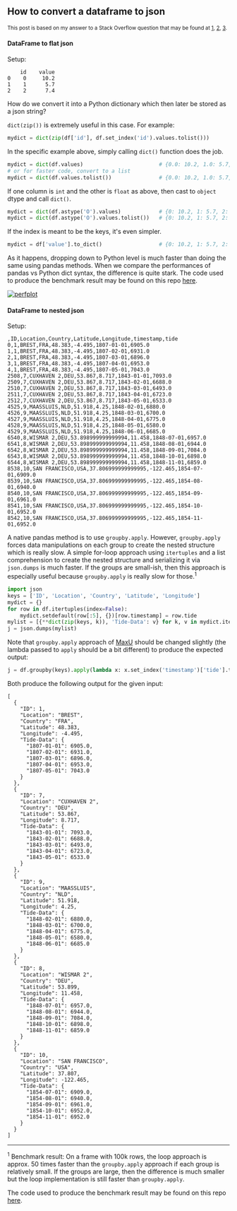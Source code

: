 ## How to convert a dataframe to json

<sup>This post is based on my answer to a Stack Overflow question that may be found at 
[1](https://stackoverflow.com/a/75780569/19123103),
[2](https://stackoverflow.com/a/75815579/19123103),
[3](https://stackoverflow.com/a/75816928/19123103).</sup>

#### DataFrame to flat json

Setup:
```none
    id    value
0    0     10.2
1    1      5.7
2    2      7.4
```
How do we convert it into a Python dictionary which then later be stored as a json string?

`dict(zip())` is extremely useful in this case. For example:
```python
mydict = dict(zip(df['id'], df.set_index('id').values.tolist()))
```

In the specific example above, simply calling `dict()` function does the job.
```python
mydict = dict(df.values)                        # {0.0: 10.2, 1.0: 5.7, 2.0: 7.4}
# or for faster code, convert to a list
mydict = dict(df.values.tolist())               # {0.0: 10.2, 1.0: 5.7, 2.0: 7.4}
```
If one column is `int` and the other is `float` as above, then cast to `object` dtype and call `dict()`.
```python
mydict = dict(df.astype('O').values)            # {0: 10.2, 1: 5.7, 2: 7.4}
mydict = dict(df.astype('O').values.tolist())   # {0: 10.2, 1: 5.7, 2: 7.4}
```
If the index is meant to be the keys, it's even simpler.
```python
mydict = df['value'].to_dict()                  # {0: 10.2, 1: 5.7, 2: 7.4}
```

As it happens, dropping down to Python level is much faster than doing the same using pandas methods. When we compare the performances of pandas vs Python dict syntax, the difference is quite stark. The code used to produce the benchmark result may be found on this repo [here](./benchmark2.py).

[![perfplot][2]][2]


#### DataFrame to nested json

Setup:

```none
,ID,Location,Country,Latitude,Longitude,timestamp,tide
0,1,BREST,FRA,48.383,-4.495,1807-01-01,6905.0  
1,1,BREST,FRA,48.383,-4.495,1807-02-01,6931.0  
2,1,BREST,FRA,48.383,-4.495,1807-03-01,6896.0  
3,1,BREST,FRA,48.383,-4.495,1807-04-01,6953.0  
4,1,BREST,FRA,48.383,-4.495,1807-05-01,7043.0  
2508,7,CUXHAVEN 2,DEU,53.867,8.717,1843-01-01,7093.0  
2509,7,CUXHAVEN 2,DEU,53.867,8.717,1843-02-01,6688.0  
2510,7,CUXHAVEN 2,DEU,53.867,8.717,1843-03-01,6493.0  
2511,7,CUXHAVEN 2,DEU,53.867,8.717,1843-04-01,6723.0  
2512,7,CUXHAVEN 2,DEU,53.867,8.717,1843-05-01,6533.0  
4525,9,MAASSLUIS,NLD,51.918,4.25,1848-02-01,6880.0  
4526,9,MAASSLUIS,NLD,51.918,4.25,1848-03-01,6700.0  
4527,9,MAASSLUIS,NLD,51.918,4.25,1848-04-01,6775.0  
4528,9,MAASSLUIS,NLD,51.918,4.25,1848-05-01,6580.0  
4529,9,MAASSLUIS,NLD,51.918,4.25,1848-06-01,6685.0  
6540,8,WISMAR 2,DEU,53.898999999999994,11.458,1848-07-01,6957.0  
6541,8,WISMAR 2,DEU,53.898999999999994,11.458,1848-08-01,6944.0  
6542,8,WISMAR 2,DEU,53.898999999999994,11.458,1848-09-01,7084.0  
6543,8,WISMAR 2,DEU,53.898999999999994,11.458,1848-10-01,6898.0  
6544,8,WISMAR 2,DEU,53.898999999999994,11.458,1848-11-01,6859.0  
8538,10,SAN FRANCISCO,USA,37.806999999999995,-122.465,1854-07-01,6909.0  
8539,10,SAN FRANCISCO,USA,37.806999999999995,-122.465,1854-08-01,6940.0  
8540,10,SAN FRANCISCO,USA,37.806999999999995,-122.465,1854-09-01,6961.0  
8541,10,SAN FRANCISCO,USA,37.806999999999995,-122.465,1854-10-01,6952.0  
8542,10,SAN FRANCISCO,USA,37.806999999999995,-122.465,1854-11-01,6952.0  
```

A native pandas method is to use `groupby.apply`. However, `groupby.apply` forces data manipulations on each group to create the nested structure which is really slow. A simple for-loop approach using `itertuples` and a list comprehension to create the nested structure and serializing it via `json.dumps` is much faster. If the groups are small-ish, then this approach is especially useful because `groupby.apply` is really slow for those.<sup>1</sup>
```python
import json
keys = ['ID', 'Location', 'Country', 'Latitude', 'Longitude']
mydict = {}
for row in df.itertuples(index=False):
    mydict.setdefault(row[:5], {})[row.timestamp] = row.tide
mylist = [{**dict(zip(keys, k)), 'Tide-Data': v} for k, v in mydict.items()]
j = json.dumps(mylist)
```
Note that `groupby.apply` approach of [MaxU][1] should be changed slightly (the lambda passed to `apply` should be a bit different) to produce the expected output:
```python
j = df.groupby(keys).apply(lambda x: x.set_index('timestamp')['tide'].to_dict()).reset_index(name='Tide-Data').to_json(orient='records')
```
Both produce the following output for the given input:
```none
[
  {
    "ID": 1,
    "Location": "BREST",
    "Country": "FRA",
    "Latitude": 48.383,
    "Longitude": -4.495,
    "Tide-Data": {
      "1807-01-01": 6905.0,
      "1807-02-01": 6931.0,
      "1807-03-01": 6896.0,
      "1807-04-01": 6953.0,
      "1807-05-01": 7043.0
    }
  },
  {
    "ID": 7,
    "Location": "CUXHAVEN 2",
    "Country": "DEU",
    "Latitude": 53.867,
    "Longitude": 8.717,
    "Tide-Data": {
      "1843-01-01": 7093.0,
      "1843-02-01": 6688.0,
      "1843-03-01": 6493.0,
      "1843-04-01": 6723.0,
      "1843-05-01": 6533.0
    }
  },
  {
    "ID": 9,
    "Location": "MAASSLUIS",
    "Country": "NLD",
    "Latitude": 51.918,
    "Longitude": 4.25,
    "Tide-Data": {
      "1848-02-01": 6880.0,
      "1848-03-01": 6700.0,
      "1848-04-01": 6775.0,
      "1848-05-01": 6580.0,
      "1848-06-01": 6685.0
    }
  },
  {
    "ID": 8,
    "Location": "WISMAR 2",
    "Country": "DEU",
    "Latitude": 53.899,
    "Longitude": 11.458,
    "Tide-Data": {
      "1848-07-01": 6957.0,
      "1848-08-01": 6944.0,
      "1848-09-01": 7084.0,
      "1848-10-01": 6898.0,
      "1848-11-01": 6859.0
    }
  },
  {
    "ID": 10,
    "Location": "SAN FRANCISCO",
    "Country": "USA",
    "Latitude": 37.807,
    "Longitude": -122.465,
    "Tide-Data": {
      "1854-07-01": 6909.0,
      "1854-08-01": 6940.0,
      "1854-09-01": 6961.0,
      "1854-10-01": 6952.0,
      "1854-11-01": 6952.0
    }
  }
]
```

---

<sup>1</sup> Benchmark result: On a frame with 100k rows, the loop approach is approx. 50 times faster than the `groupby.apply` approach if each group is relatively small. If the groups are large, then the difference is much smaller but the loop implementation is still faster than `groupby.apply`. 

The code used to produce the benchmark result may be found on this repo [here](./benchmark.py).




  [1]: https://stackoverflow.com/a/40490276/19123103
  [2]: https://i.stack.imgur.com/V7aiB.png